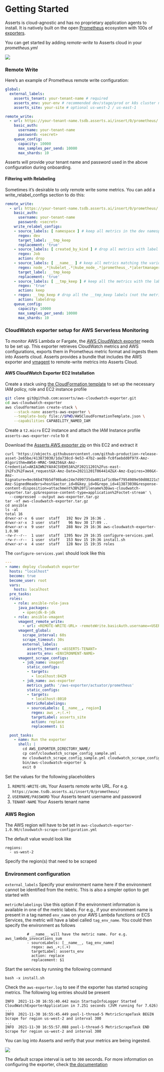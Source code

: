 # Getting Started

Asserts is cloud-agnostic and has no proprietary application agents to install. It is natively built on the open [Prometheus](https://prometheus.io) ecosystem with 100s of [exporters](https://prometheus.io/docs/instrumenting/exporters/).

You can get started by adding _remote-write_ to Asserts cloud in your _prometheus.yml_

![](../.gitbook/assets/4.png)

### **Remote Write**

Here’s an example of Prometheus remote write configuration:

```yaml
global:
  external_labels:
    asserts_tenant: your-tenant-name # required
    asserts_env: your-env # recommended dev/stage/prod or k8s cluster name
    asserts_site: your-site # optional us-west-2 / us-east-1

remote_write:
  - url: https://your-tenant-name.tsdb.asserts.ai/insert/0/prometheus/
    basic_auth:
      username: your-tenant-name
      password: <secret>
    queue_config:
      capacity: 10000
      max_samples_per_send: 10000
      max_shards: 10
```

Asserts will provide your tenant name and password used in the above configuration during onboarding.

#### Filtering with Relabeling

Sometimes it’s desirable to only remote write some metrics. You can add a write\_relabel\_configs section to do this:

```yaml
remote_write:
  - url: https://your-tenant-name.tsdb.asserts.ai/insert/0/prometheus/
    basic_auth:
      username: your-tenant-name
      password: <secret>
    write_relabel_configs:
    - source_labels: [ namespace ] # keep all metrics in the dev namespace
      regex: dev
      target_label: __tmp_keep
      replacement: 'true'
    - source_labels: [ created_by_kind ] # drop all metrics with label name -> created_by_kind=Job
      regex: Job
      action: drop
    - source_labels: [ __name__ ] # keep all metrics matching the various metrics names (this will include those outside the dev namespace)
      regex: node_.*|kubelet_.*|kube_node_.*|prometheus_.*|alertmanager_.*
      target_label: __tmp_keep
      replacement: 'true'
    - source_labels: [ __tmp_keep ] # keep all the metrics with the label __tmp_keep=true
      regex: 'true'
      action: keep
    - regex: __tmp_keep # drop all the __tmp_keep labels (not the metric)
      action: labeldrop
    queue_config:
      capacity: 10000
      max_samples_per_send: 10000
      max_shards: 10
```

### CloudWatch exporter setup for AWS Serverless Monitoring

To monitor AWS Lambda or Fargate, the [AWS CloudWatch exporter](https://github.com/asserts/aws-cloudwatch-exporter) needs to be set up. This exporter retrieves CloudWatch metrics and AWS configurations, exports them in Prometheus metric format and ingests them into Asserts cloud. Asserts provides a bundle that includes the AWS exporter and [vmagent](https://docs.victoriametrics.com/vmagent.html) to remote-write metrics into Asserts Cloud.&#x20;

#### AWS CloudWatch Exporter EC2 Installation

Create a stack using [the CloudFormation template](https://github.com/asserts/aws-cloudwatch-exporter/blob/main/AWSCloudFormationTemplate.json) to set up the necessary IAM policy, role and EC2 instance profile

```bash
git clone git@github.com:asserts/aws-cloudwatch-exporter.git
cd aws-cloudwatch-exporter
aws cloudformation create-stack \
    --stack-name asserts-aws-exporter \
    --template-body file://$PWD/AWSCloudFormationTemplate.json \
    --capabilities CAPABILITY_NAMED_IAM
```

Create a `t2.micro` EC2 instance and attach the IAM Instance profile `asserts-aws-exporter-role` to it

Download the [Asserts AWS exporter zip](https://github.com/asserts/aws-cloudwatch-exporter/releases/download/v1.0.90/aws-cloudwatch-exporter.tar.gz) on this EC2 and extract it

```shell
curl 'https://objects.githubusercontent.com/github-production-release-asset-2e65be/413873030/1da738cd-9e53-47b2-aed8-fc0faebdd0f9?X-Amz-Algorithm=AWS4-HMAC-SHA256&X-Amz-Credential=AKIAIWNJYAX4CSVEH53A%2F20211201%2Fus-east-1%2Fs3%2Faws4_request&X-Amz-Date=20211201T064414Z&X-Amz-Expires=300&X-Amz-Signature=9ec66b479b5df98ba6c24e7d99735da4011af1c0bef7954989e50d08221c5f92&X-Amz-SignedHeaders=host&actor_id=0&key_id=0&repo_id=413873030&response-content-disposition=attachment%3B%20filename%3Daws-cloudwatch-exporter.tar.gz&response-content-type=application%2Foctet-stream' \
  --compressed --output aws-exporter.tar.gz
tar -xf aws-cloudwatch-exporter.tar.gz
cd ansible
ls -al
total 16
drwxr-xr-x  6 user  staff   192 Nov 29 16:36 .
drwxr-xr-x  3 user  staff    96 Nov 30 17:09 ..
drwxr-xr-x  9 user  staff   288 Nov 29 16:36 aws-cloudwatch-exporter-1.0.90
-rw-r--r--  1 user  staff  1395 Nov 29 16:35 configure-services.yaml
-rw-r--r--  1 user  staff   153 Nov 15 19:36 install.sh
drwxr-xr-x  4 user  staff   128 Nov 15 19:35 roles
```

The `configure-services.yaml` should look like this

```yaml
---
- name: deploy cloudwatch exporter
  hosts: "localhost"
  become: true
  become_user: root
  vars:
    hosts: localhost
  pre_tasks:
  roles:
    - role: ansible-role-java
      java_packages:
        - openjdk-8-jdk
    - role: ansible-vmagent
      vmagent_remote_write:
        - url: <REMOTE-WRITE-URL> -remoteWrite.basicAuth.username=<USERNAME> -remoteWrite.basicAuth.password=<PASSWORD>
      vmagent_global:
        scrape_interval: 60s
        scrape_timeout: 30s
        external_labels:
          asserts_tenant: <ASSERTS-TENANT>
          asserts_env: <ENVIRONMENT-NAME>
      vmagent_scrape_configs:
        - job_name: vmagent
          static_configs:
          - targets:
            - localhost:8429
        - job_name: aws-exporter
          metrics_path: '/aws-exporter/actuator/prometheus'
          static_configs:
          - targets:
            - localhost:8010
          metricRelabelings:
          - sourceLabels: [__name__, region]
            regex: aws_.+;(.+)
            targetLabel: asserts_site
            action: replace
            replacement: $1

  post_tasks:
    - name: Run the exporter
      shell: |
        cd AWS_EXPORTER_DIRECTORY_NAME/
        cp conf/cloudwatch_scrape_config_sample.yml .
        mv cloudwatch_scrape_config_sample.yml cloudwatch_scrape_config.yml
        bin/aws-cloudwatch-exporter &
        exit 0
```

Set the values for the following placeholders&#x20;

1. `REMOTE-WRITE-URL` Your Asserts remote write URL. For e.g. `https://acme.tsdb.asserts.ai/insert/0/prometheus/`
2. `USERNAME/PASSWORD` Your Asserts tenant username and password
3. `TENANT-NAME` Your Asserts tenant name

### AWS Region

The AWS region will have to be set in `aws-cloudwatch-exporter-1.0.90/cloudwatch-scrape-configuration.yml`

The default value would look like

```
regions:
  - us-west-2
```

Specify the region(s) that need to be scraped

### Environment configuration

`external_labels` Specify your environment name here if the environment cannot be identified from the metric. This is also a simpler option to get started with

`metricRelabelings` Use this option if the environment information is available in one of the metric labels. For e.g., if your environment name is present in a tag named `env_name` on your AWS Lambda functions or ECS Services, the metric will have a label called `tag_env_name`. You could then specify the environment as follows&#x20;

```
          # __name__ will have the metric name. For e.g. aws_lambda_invocations_sum
          - sourceLabels: [__name__, tag_env_name]
            regex: aws_.+;(.+)
            targetLabel: asserts_env
            action: replace
            replacement: $1 
```

&#x20;Start the services by running the following command

```
bash -x install.sh
```

Check the `aws-exporter.log` to see if the exporter has started scraping metrics. The following log entries should be present&#x20;

```
INFO  2021-11-30 16:55:40.442 main StartupInfoLogger Started CloudWatchExporterApplication in 7.251 seconds (JVM running for 7.626)
...
INFO  2021-11-30 16:55:45.449 pool-1-thread-5 MetricScrapeTask BEGIN Scrape for region us-west-2 and interval 300
...
INFO  2021-11-30 16:55:57.088 pool-1-thread-5 MetricScrapeTask END Scrape for region us-west-2 and interval 300
```

You can log into Asserts and verify that your metrics are being ingested.&#x20;

![](<../.gitbook/assets/image (6).png>)

The default scrape interval is set to `300` seconds. For more information on configuring the exporter, check [the documentation](https://github.com/asserts/aws-cloudwatch-exporter)&#x20;
